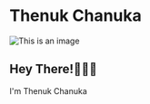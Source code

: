# Thenuk Chanuka

![This is an image](https://telegra.ph/file/c3dfd0859f1902784bb2c.jpg)

## Hey There!👋👋👋
I'm Thenuk Chanuka 





